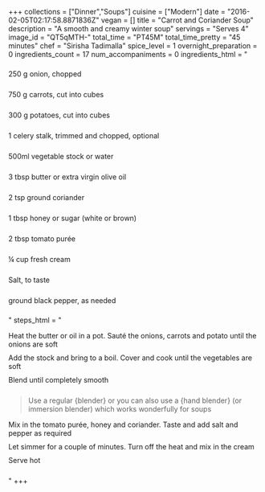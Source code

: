 +++
collections = ["Dinner","Soups"]
cuisine = ["Modern"]
date = "2016-02-05T02:17:58.8871836Z"
vegan = []
title = "Carrot and Coriander Soup"
description = "A smooth and creamy winter soup"
servings = "Serves 4"
image_id = "QT5qMTH-"
total_time = "PT45M"
total_time_pretty = "45 minutes"
chef = "Sirisha Tadimalla"
spice_level = 1
overnight_preparation = 0
ingredients_count = 17
num_accompaniments = 0
ingredients_html = "<ul style='padding-left: 0; list-style: none;'><li itemprop='recipeIngredient' style='margin: 8px 0px;padding: 8px 0px;'>250 g onion, chopped</li><li itemprop='recipeIngredient' style='margin: 8px 0px;padding: 8px 0px;'>750 g carrots, cut into cubes</li><li itemprop='recipeIngredient' style='margin: 8px 0px;padding: 8px 0px;'>300 g potatoes, cut into cubes</li><li itemprop='recipeIngredient' style='margin: 8px 0px;padding: 8px 0px;'>1 celery stalk, trimmed and chopped, optional</li><li itemprop='recipeIngredient' style='margin: 8px 0px;padding: 8px 0px;'>500ml vegetable stock or water</li><li itemprop='recipeIngredient' style='margin: 8px 0px;padding: 8px 0px;'>3 tbsp butter or extra virgin olive oil</li><li itemprop='recipeIngredient' style='margin: 8px 0px;padding: 8px 0px;'>2 tsp ground coriander</li><li itemprop='recipeIngredient' style='margin: 8px 0px;padding: 8px 0px;'>1 tbsp honey or sugar (white or brown)</li><li itemprop='recipeIngredient' style='margin: 8px 0px;padding: 8px 0px;'>2 tbsp tomato purée</li><li itemprop='recipeIngredient' style='margin: 8px 0px;padding: 8px 0px;'>¼ cup fresh cream</li><li itemprop='recipeIngredient' style='margin: 8px 0px;padding: 8px 0px;'>Salt, to taste</li><li itemprop='recipeIngredient' style='margin: 8px 0px;padding: 8px 0px;'>ground black pepper, as needed</li></ul>"
steps_html = "<ol style='list-style: none inside; padding-left: 0px;'><li style='padding-bottom: 10px;'><i class='step-track-icon fa fa-square-o'></i><span class='step-text' itemprop='recipeInstructions'>Heat the butter or oil in a pot. Sauté the onions, carrots and potato until the onions are soft</span></li><li style='padding-bottom: 10px;'><i class='step-track-icon fa fa-square-o'></i><span class='step-text' itemprop='recipeInstructions'>Add the stock and bring to a boil. Cover and cook until the vegetables are soft</span></li><li style='padding-bottom: 10px;'><i class='step-track-icon fa fa-square-o'></i><span class='step-text' itemprop='recipeInstructions'>Blend until completely smooth</span></li><blockquote>Use a regular {blender} or you can also use a {hand blender} (or immersion blender) which works wonderfully for soups</blockquote><li style='padding-bottom: 10px;'><i class='step-track-icon fa fa-square-o'></i><span class='step-text' itemprop='recipeInstructions'>Mix in the tomato purée, honey and coriander. Taste and add salt and pepper as required</span></li><li style='padding-bottom: 10px;'><i class='step-track-icon fa fa-square-o'></i><span class='step-text' itemprop='recipeInstructions'>Let simmer for a couple of minutes. Turn off the heat and mix in the cream</span></li><li style='padding-bottom: 10px;'><i class='step-track-icon fa fa-square-o'></i><span class='step-text' itemprop='recipeInstructions'>Serve hot</span></li></ol>"
+++
